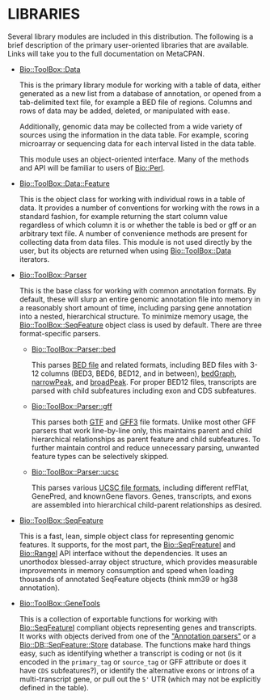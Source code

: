 # LIBRARIES

Several library modules are included in this distribution. The following is a brief
description of the primary user-oriented libraries that are available. Links will 
take you to the full documentation on MetaCPAN.

- [Bio::ToolBox::Data](https://metacpan.org/pod/Bio::ToolBox::Data)

    This is the primary library module for working with a table of data, either
    generated as a new list from a database of annotation, or opened from a
    tab-delimited text file, for example a BED file of regions. Columns and rows
    of data may be added, deleted, or manipulated with ease. 

    Additionally, genomic data may be collected from a wide variety of sources
    using the information in the data table. For example, scoring microarray or
    sequencing data for each interval listed in the data table.

    This module uses an object-oriented interface. Many of the methods and API
    will be familiar to users of
    [Bio::Perl](https://metacpan.org/pod/Bio::Perl).

- [Bio::ToolBox::Data::Feature](https://metacpan.org/pod/Bio::ToolBox::Data::Feature)

    This is the object class for working with individual rows in a table of
    data. It provides a number of conventions for working with the rows in a
    standard fashion, for example returning the start column value regardless of
    which column it is or whether the table is bed or gff or an arbitrary text
    file. A number of convenience methods are present for collecting data from
    data files. This module is not used directly by the user, but its objects
    are returned when using
    [Bio::ToolBox::Data](https://metacpan.org/pod/Bio::ToolBox::Data) iterators.

- [Bio::ToolBox::Parser](https://metacpan.org/pod/Bio::ToolBox::Parser)

    This is the base class for working with common annotation formats. By
    default, these will slurp an entire genomic annotation file into memory in a
    reasonably short amount of time, including parsing gene annotation into a
    nested, hierarchical structure. To minimize memory usage, the
    [Bio::ToolBox::SeqFeature](https://metacpan.org/pod/Bio::ToolBox::SeqFeature)
    object class is used by default. There are three format-specific parsers.

    - [Bio::ToolBox::Parser::bed](https://metacpan.org/pod/Bio::ToolBox::Parser::bed)

        This parses [BED
        file](http://genome.ucsc.edu/FAQ/FAQformat.html#format1) and related
        formats, including BED files with 3-12 columns (BED3, BED6, BED12, and
        in between),
        [bedGraph](http://genome.ucsc.edu/FAQ/FAQformat.html#format1.8),
        [narrowPeak](http://genome.ucsc.edu/FAQ/FAQformat.html#format12), and
        [broadPeak](http://genome.ucsc.edu/FAQ/FAQformat.html#format13). For
        proper BED12 files, transcripts are parsed with child subfeatures
        including exon and CDS subfeatures.

    - [Bio::ToolBox::Parser::gff](https://metacpan.org/pod/Bio::ToolBox::Parser::gff)

        This parses both [GTF](http://mblab.wustl.edu/GTF22.html) and
        [GFF3](https://github.com/The-Sequence-Ontology/Specifications/blob/master/gff3.md)
        file formats. Unlike most other GFF parsers that work line-by-line only,
        this maintains parent and child hierarchical relationships as parent
        feature and child subfeatures. To further maintain control and reduce
        unnecessary parsing, unwanted feature types can be selectively skipped.

    - [Bio::ToolBox::Parser::ucsc](https://metacpan.org/pod/Bio::ToolBox::Parser::ucsc)

        This parses various
        [UCSC file formats](http://genome.ucsc.edu/FAQ/FAQformat.html#format9), 
        including different refFlat, GenePred, and knownGene flavors. Genes,
        transcripts, and exons are assembled into hierarchical child-parent
        relationships as desired.

- [Bio::ToolBox::SeqFeature](https://metacpan.org/pod/Bio::ToolBox::SeqFeature)

    This is a fast, lean, simple object class for representing genomic features. 
    It supports, for the most part, the
    [Bio::SeqFreatureI](https://metacpan.org/pod/Bio::SeqFreatureI)
    and [Bio::RangeI](https://metacpan.org/pod/Bio::RangeI) API
    interface without the dependencies. It uses an unorthodox blessed-array
    object structure, which provides measurable improvements in memory
    consumption and speed when loading thousands of annotated SeqFeature objects
    (think mm39 or hg38 annotation). 

- [Bio::ToolBox::GeneTools](https://metacpan.org/pod/Bio::ToolBox::GeneTools)

    This is a collection of exportable functions for working with
    [Bio::SeqFeatureI](https://metacpan.org/pod/Bio::SeqFeatureI) compliant
    objects representing genes and transcripts. It works with objects derived
    from one of the ["Annotation parsers"](#annotation-parsers) or a
    [Bio::DB::SeqFeature::Store](https://metacpan.org/pod/Bio::DB::SeqFeature::Store)
    database. The functions make hard things easy, such as identifying
    whether a transcript is coding or not (is it encoded in the `primary_tag` or
    `source_tag` or GFF attribute or does it have `CDS` subfeatures?), or
    identify the alternative exons or introns of a multi-transcript gene, or
    pull out the `5'` UTR (which may not be explicitly defined in the table).

